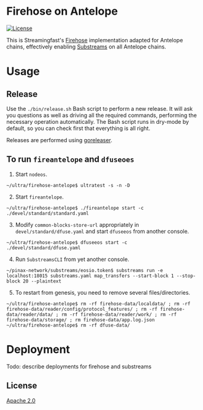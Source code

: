 # Firehose on Antelope
[![License](https://img.shields.io/badge/License-Apache%202.0-blue.svg)](https://opensource.org/licenses/Apache-2.0)

This is Streamingfast's [Firehose](https://firehose.streamingfast.io) implementation adapted for Antelope chains, 
effectively enabling [Substreams](https://substreams.streamingfast.io) on all Antelope chains. 

# Usage

## Release

Use the `./bin/release.sh` Bash script to perform a new release. It will ask you questions
as well as driving all the required commands, performing the necessary operation automatically.
The Bash script runs in dry-mode by default, so you can check first that everything is all right.

Releases are performed using [goreleaser](https://goreleaser.com/).

## To run `fireantelope` and `dfuseoes`

1. Start `nodeos`.
```
~/ultra/firehose-antelope$ ultratest -s -n -D
```
2. Start `fireantelope`.
```
~/ultra/firehose-antelope$ ./fireantelope start -c ./devel/standard/standard.yaml
```
3. Modify `common-blocks-store-url` appropriately in `devel/standard/dfuse.yaml` and start `dfuseeos` from another console.
```
~/ultra/firehose-antelope$ dfuseeos start -c ./devel/standard/dfuse.yaml
```
4. Run `SubstreamsCLI` from yet another console.
```
~/pinax-network/substreams/eosio.token$ substreams run -e localhost:18015 substreams.yaml map_transfers --start-block 1 --stop-block 20 --plaintext
```
5. To restart from genesis, you need to remove several files/directories.
```
~/ultra/firehose-antelope$ rm -rf firehose-data/localdata/ ; rm -rf firehose-data/reader/config/protocol_features/ ; rm -rf firehose-data/reader/data/ ; rm -rf firehose-data/reader/work/ ; rm -rf firehose-data/storage/ ; rm firehose-data/app.log.json
~/ultra/firehose-antelope$ rm -rf dfuse-data/
```

# Deployment

Todo: describe deployments for firehose and substreams

## License

[Apache 2.0](LICENSE)
